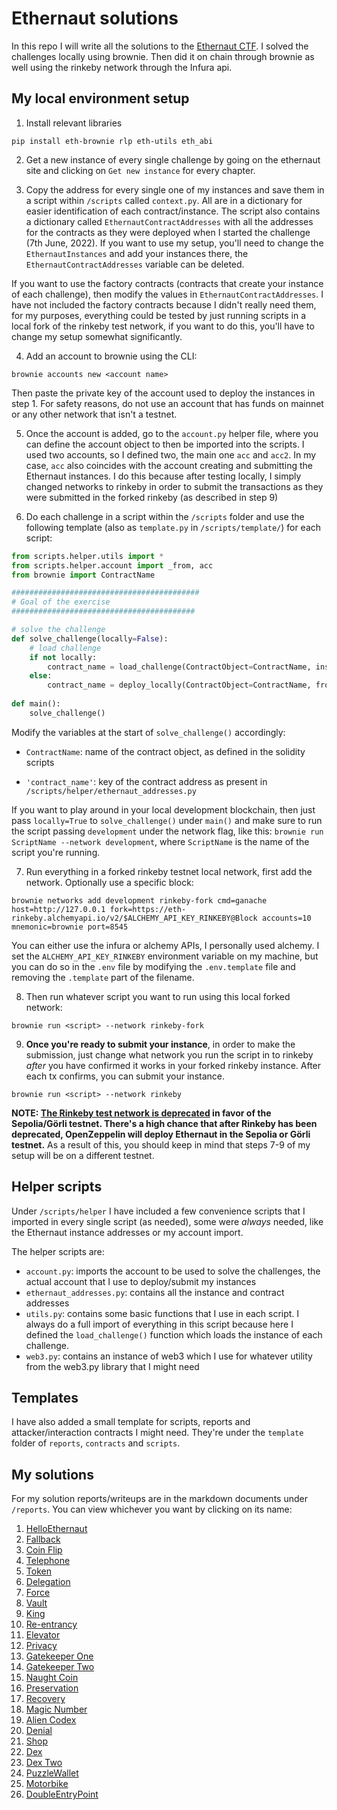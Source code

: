 # Ethernaut solutions

In this repo I will write all the solutions to the [Ethernaut CTF](https://ethernaut.openzeppelin.com/). I solved the challenges locally using brownie. Then did it on chain through brownie as well using the rinkeby network through the Infura api.

## My local environment setup

1. Install relevant libraries

```
pip install eth-brownie rlp eth-utils eth_abi
```

2. Get a new instance of every single challenge by going on the ethernaut site and clicking on `Get new instance` for every chapter.

3. Copy the address for every single one of my instances and save them in a script within `/scripts` called `context.py`. All are in a dictionary for easier identification of each contract/instance. The script also contains a dictionary called `EthernautContractAddresses` with all the addresses for the contracts as they were deployed when I started the challenge (7th June, 2022). If you want to use my setup, you'll need to change the `EthernautInstances` and add your instances there, the `EthernautContractAddresses` variable can be deleted. 

If you want to use the factory contracts (contracts that create your instance of each challenge), then modify the values in `EthernautContractAddresses`. I have not included the factory contracts because I didn't really need them, for my purposes, everything could be tested by just running scripts in a local fork of the rinkeby test network, if you want to do this, you'll have to change my setup somewhat significantly.

4. Add an account to brownie using the CLI: 

```
brownie accounts new <account name>
```

Then paste the private key of the account used to deploy the instances in step 1. For safety reasons, do not use an account that has funds on mainnet or any other network that isn't a testnet.

5. Once the account is added, go to the `account.py` helper file, where you can define the account object to then be imported into the scripts. I used two accounts, so I defined two, the main one `acc` and `acc2`. In my case, `acc` also coincides with the account creating and submitting the Ethernaut instances. I do this because after testing locally, I simply changed networks to rinkeby in order to submit the transactions as they were submitted in the forked rinkeby (as described in step 9)

6. Do each challenge in a script within the `/scripts` folder and use the following template (also as `template.py` in `/scripts/template/`) for each script:

```python
from scripts.helper.utils import *
from scripts.helper.account import _from, acc
from brownie import ContractName

##########################################
# Goal of the exercise
#########################################

# solve the challenge
def solve_challenge(locally=False):
    # load challenge
    if not locally:
        contract_name = load_challenge(ContractObject=ContractName, instance_key='contract_name')
    else:
        contract_name = deploy_locally(ContractObject=ContractName, from_account=_from)
    
def main():
    solve_challenge()
```

Modify the variables at the start of `solve_challenge()` accordingly:

* `ContractName`: name of the contract object, as defined in the solidity scripts

* `'contract_name'`: key of the contract address as present in `/scripts/helper/ethernaut_addresses.py`

If you want to play around in your local development blockchain, then just pass `locally=True` to `solve_challenge()` under `main()` and make sure to run the script passing `development` under the network flag, like this:  `brownie run ScriptName --network development`, where `ScriptName` is the name of the script you're running. 


7. Run everything in a forked rinkeby testnet local network, first add the network. Optionally use a specific block:

```
brownie networks add development rinkeby-fork cmd=ganache host=http://127.0.0.1 fork=https://eth-rinkeby.alchemyapi.io/v2/$ALCHEMY_API_KEY_RINKEBY@Block accounts=10 mnemonic=brownie port=8545
```

You can either use the infura or alchemy APIs, I personally used alchemy. I set the `ALCHEMY_API_KEY_RINKEBY` environment variable on my machine, but you can do so in the `.env` file by modifying the `.env.template` file and removing the `.template` part of the filename.

8. Then run whatever script you want to run using this local forked network:

```
brownie run <script> --network rinkeby-fork
```

9. **Once you're ready to submit your instance**, in order to make the submission, just change what network you run the script in to rinkeby _after_ you have confirmed it works in your forked rinkeby instance. After each tx confirms, you can submit your instance.

```
brownie run <script> --network rinkeby
```

**NOTE: [The Rinkeby test network is deprecated](https://ethereum.org/en/developers/docs/networks/#rinkeby) in favor of the Sepolia/Görli testnet. There's a high chance that after Rinkeby has been deprecated, OpenZeppelin will deploy Ethernaut in the Sepolia or Görli testnet.** As a result of this, you should keep in mind that steps 7-9 of my setup will be on a different testnet.

## Helper scripts

Under `/scripts/helper` I have included a few convenience scripts that I imported in every single script (as needed), some were _always_ needed, like the Ethernaut instance addresses or my account import. 

The helper scripts are:

- `account.py`: imports the account to be used to solve the challenges, the actual account that I use to deploy/submit my instances
- `ethernaut_addresses.py`: contains all the instance and contract addresses
- `utils.py`: contains some basic functions that I use in each script. I always do a full import of everything in this script because here I defined the `load_challenge()` function which loads the instance of each challenge.
- `web3.py`: contains an instance of web3 which I use for whatever utility from the web3.py library that I might need

## Templates

I have also added a small template for scripts, reports and attacker/interaction contracts I might need. They're under the `template` folder of `reports`, `contracts` and `scripts`.

## My solutions

For my solution reports/writeups are in the markdown documents under `/reports`. You can view whichever you want by clicking on its name:

1. [HelloEthernaut](https://github.com/dreth/Ethernaut/blob/main/reports/HelloEthernaut.md)
2. [Fallback](https://github.com/dreth/Ethernaut/blob/main/reports/Fallback.md)
3. [Coin Flip](https://github.com/dreth/Ethernaut/blob/main/reports/CoinFlip.md)
4. [Telephone](https://github.com/dreth/Ethernaut/blob/main/reports/Telephone.md)
5. [Token](https://github.com/dreth/Ethernaut/blob/main/reports/Token.md)
6. [Delegation](https://github.com/dreth/Ethernaut/blob/main/reports/Delegation.md)
7. [Force](https://github.com/dreth/Ethernaut/blob/main/reports/Force.md)
8. [Vault](https://github.com/dreth/Ethernaut/blob/main/reports/Vault.md)
9. [King](https://github.com/dreth/Ethernaut/blob/main/reports/King.md)
10. [Re-entrancy](https://github.com/dreth/Ethernaut/blob/main/reports/Re-entrancy.md)
11. [Elevator](https://github.com/dreth/Ethernaut/blob/main/reports/Elevator.md)
12. [Privacy](https://github.com/dreth/Ethernaut/blob/main/reports/Privacy.md)
13. [Gatekeeper One](https://github.com/dreth/Ethernaut/blob/main/reports/GatekeeperOne.md)
14. [Gatekeeper Two](https://github.com/dreth/Ethernaut/blob/main/reports/GatekeeperTwo.md)
15. [Naught Coin](https://github.com/dreth/Ethernaut/blob/main/reports/NaughtCoin.md)
16. [Preservation](https://github.com/dreth/Ethernaut/blob/main/reports/Preservation.md)
17. [Recovery](https://github.com/dreth/Ethernaut/blob/main/reports/Recovery.md)
18. [Magic Number](https://github.com/dreth/Ethernaut/blob/main/reports/MagicNumber.md)
19. [Alien Codex](https://github.com/dreth/Ethernaut/blob/main/reports/AlienCodex.md)
20. [Denial](https://github.com/dreth/Ethernaut/blob/main/reports/Denial.md)
21. [Shop](https://github.com/dreth/Ethernaut/blob/main/reports/Shop.md)
22. [Dex](https://github.com/dreth/Ethernaut/blob/main/reports/Dex.md)
23. [Dex Two](https://github.com/dreth/Ethernaut/blob/main/reports/DexTwo.md)
24. [PuzzleWallet](https://github.com/dreth/Ethernaut/blob/main/reports/PuzzleWallet.md)
25. [Motorbike](https://github.com/dreth/Ethernaut/blob/main/reports/Motorbike.md)
26. [DoubleEntryPoint](https://github.com/dreth/Ethernaut/blob/main/reports/DoubleEntryPoint.md)
